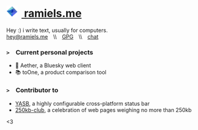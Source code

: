 
# <a href="https://hi.ramiels.me/"><img alt="Ramiel" src="assets/ramiels.png" height="30px" width="30px" style="margin-right: 10px;"> ramiels.me </a>

Hey :) i write text, usually for computers.<br>
[hey@ramiels.me](mailto:hey@ramiels.me)&emsp;\\\\&emsp;[GPG](https://github.com/wiki-Bird.gpg)&emsp;\\\\&emsp;[chat](https://chat.ramiels.me)&emsp;


### `>`&emsp;Current personal projects

- 🍃 Aether, a Bluesky web client
- 📚 toOne, a product comparison tool
<!-- - 🔵 [BlueScreen](https://github.com/wiki-Bird/bluescreen), a Twitter Blue tweet/ad blocker -->
<!-- - 🔗 [Zeruel](https://github.com/wiki-Bird/Zeruel), a QR-Code creator & link minifier -->
<!-- - 😺 [Meowd](https://meowd.ramiels.me/), a powerful Discord moderation bot -->
<!-- - ⌨️ [Keybored](https://keybored.ramiels.me/), a web based typing game -->

### `>`&emsp;Contributor to
- [YASB](https://github.com/denBot/yasb), a highly configurable cross-platform status bar
- [250kb-club](https://github.com/nkoehring/250kb-club), a celebration of web pages weighing no more than 250kb

<!-- To add: -->
<!-- ### `>`&emsp;Latest posts
- []
- [Induced demand on the Information Superhighway](https://ramiels.me/blog/webBloat) -->

<3

<!-- To remove: -->
<!--
   ### `>`&emsp;I like to make stuff with
  
  <p float="left">
  <a href="https://www.typescriptlang.org/" target="_blank" rel="noopener noreferrer"><img alt="TypeScript" src="assets/small/typescriptCorners.png" height="30px" width="30px"></a>
  <a href="https://www.python.org/" target="_blank" rel="noopener noreferrer"><img alt="Python" src="assets/small/pythoncorners.png" height="30px" width="30px"></a>
  <a href="https://www.rust-lang.org/" target="_blank" rel="noopener noreferrer"><img alt="Rust" src="assets/small/rustcorners.png"  height="30px" width="30px"></a>
  <a href="https://dotnet.microsoft.com/en-us/languages/csharp" target="_blank" rel="noopener noreferrer"><img alt="C Sharp" src="assets/small/csharpcorners.png" height="30px" width="30px"></a>
  &emsp;&emsp;
  <a href="https://svelte.dev/" target="_blank" rel="noopener noreferrer"><img alt="Svelte" src="assets/small/sveltecorners.png" height="30px" width="30px"></a>
  <a href="https://firebase.google.com/" target="_blank" rel="noopener noreferrer"><img alt="Firebase" src="assets/small/firebasecorners.png" height="30px" width="30px"></a>
  <a href="https://www.heroku.com/" target="_blank" rel="noopener noreferrer"><img alt="Heroku" src="assets/small/herokucorners.png" height="30px" width="30px"></a>
  <a href="https://www.mysql.com/" target="_blank" rel="noopener noreferrer"><img alt="SQL" src="assets/small/sqlcorners.png" height="30px" width="30px"></a>
  <br>
  <a href="https://code.visualstudio.com/" target="_blank" rel="noopener noreferrer"><img alt="VSCode" src="assets/small/vscodecorner.png" height="30px" width="30px"></a>
  <a href="https://visualstudio.microsoft.com" target="_blank" rel="noopener noreferrer"><img alt="Visual Studio" src="assets/small/visualstudiocorners.png" height="30px" width="30px"></a>
  <a href="https://developer.apple.com/xcode/" target="_blank" rel="noopener noreferrer"><img alt="XCode" src="assets/small/xcodecorners.png" height="30px" width="30px"></a>
  &emsp;&emsp;&emsp;&emsp;&nbsp;&thinsp;
  <a href="https://www.adobe.com/products/photoshop.html" target="_blank" rel="noopener noreferrer"><img alt="Photoshop" src="assets/small/photoshopcorners.png" height="30px" width="30px"></a>
  <a href="https://www.figma.com/" target="_blank" rel="noopener noreferrer"><img alt="Figma" src="assets/small/figmacorners.png" height="30px" width="30px">
  </a></p> 
 -->
